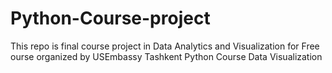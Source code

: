 # Python-Course-project
This repo is final course project in Data Analytics and Visualization for Free ourse organized by USEmbassy Tashkent Python Course Data Visualization
